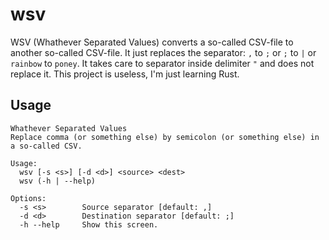 # wsv
WSV (Whathever Separated Values) converts a so-called CSV-file to another so-called CSV-file. It just replaces the separator: `,` to `;` or `;` to `|` or `rainbow` to `poney`. It takes care to separator inside delimiter `"` and does not replace it. This project is useless, I'm just learning Rust.

## Usage
```
Whathever Separated Values
Replace comma (or something else) by semicolon (or something else) in a so-called CSV.

Usage:
  wsv [-s <s>] [-d <d>] <source> <dest>
  wsv (-h | --help)

Options:
  -s <s>        Source separator [default: ,]
  -d <d>        Destination separator [default: ;]
  -h --help     Show this screen.
```
